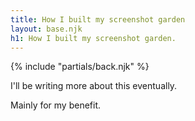 ```yaml
---
title: How I built my screenshot garden
layout: base.njk
h1: How I built my screenshot garden.
---
```

{% include "partials/back.njk" %}
<main class="process">
<p>I'll be writing more about this eventually.</p>
<p>Mainly for my benefit.</p>
</main>